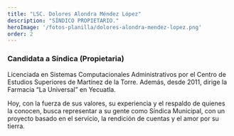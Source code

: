 ```yaml
---
title: "LSC. Dolores Alondra Méndez López"
description: "SÍNDICO PROPIETARIO."
heroImage: '/fotos-planilla/dolores-alondra-mendez-lopez.png'
order: 2
---
```


### Candidata a Síndica (Propietaria)
Licenciada en Sistemas Computacionales Administrativos por el Centro de Estudios Superiores de Martínez de la Torre. Además, desde 2011, dirige la Farmacia “La Universal” en Yecuatla. 

Hoy, con la fuerza de sus valores, su experiencia y el respaldo de quienes la conocen, busca representar a su gente como Síndica Municipal, con un proyecto basado en el servicio, la rendición de cuentas y el amor por su tierra.